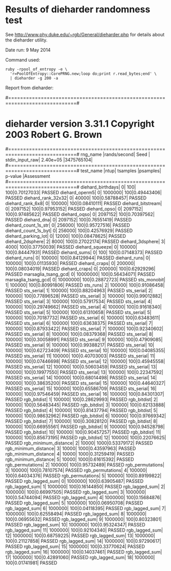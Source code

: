 # Results of dieharder randomness test

See http://www.phy.duke.edu/~rgb/General/dieharder.php for details about
the dieharder utility.

Date run: 9 May 2014

Command used:

    ruby -rpool_of_entropy -e \
      'r=PoolOfEntropy::CorePRNG.new;loop do;print r.read_bytes;end' \
      | dieharder -g 200 -a

Report from dieharder:

#=============================================================================#
#            dieharder version 3.31.1 Copyright 2003 Robert G. Brown          #
#=============================================================================#
   rng_name    |rands/second|   Seed   |
stdin_input_raw|  2.40e+05  |3475765104|
#=============================================================================#
        test_name   |ntup| tsamples |psamples|  p-value |Assessment
#=============================================================================#
   diehard_birthdays|   0|       100|     100|0.70127033|  PASSED
      diehard_operm5|   0|   1000000|     100|0.49443406|  PASSED
  diehard_rank_32x32|   0|     40000|     100|0.58788457|  PASSED
    diehard_rank_6x8|   0|    100000|     100|0.08410111|  PASSED
   diehard_bitstream|   0|   2097152|     100|0.97953152|  PASSED
        diehard_opso|   0|   2097152|     100|0.97485622|  PASSED
        diehard_oqso|   0|   2097152|     100|0.70397562|  PASSED
         diehard_dna|   0|   2097152|     100|0.76551419|  PASSED
diehard_count_1s_str|   0|    256000|     100|0.95727516|  PASSED
diehard_count_1s_byt|   0|    256000|     100|0.42576929|  PASSED
 diehard_parking_lot|   0|     12000|     100|0.08478625|  PASSED
    diehard_2dsphere|   2|      8000|     100|0.27022174|  PASSED
    diehard_3dsphere|   3|      4000|     100|0.37750039|  PASSED
     diehard_squeeze|   0|    100000|     100|0.84447931|  PASSED
        diehard_sums|   0|       100|     100|0.07148373|  PASSED
        diehard_runs|   0|    100000|     100|0.84129944|  PASSED
        diehard_runs|   0|    100000|     100|0.01135930|  PASSED
       diehard_craps|   0|    200000|     100|0.08034019|  PASSED
       diehard_craps|   0|    200000|     100|0.62929296|  PASSED
 marsaglia_tsang_gcd|   0|  10000000|     100|0.56434071|  PASSED
 marsaglia_tsang_gcd|   0|  10000000|     100|0.28872723|  PASSED
         sts_monobit|   1|    100000|     100|0.80991806|  PASSED
            sts_runs|   2|    100000|     100|0.91086458|  PASSED
          sts_serial|   1|    100000|     100|0.88204963|  PASSED
          sts_serial|   2|    100000|     100|0.77896528|  PASSED
          sts_serial|   3|    100000|     100|0.99012882|  PASSED
          sts_serial|   3|    100000|     100|0.57917534|  PASSED
          sts_serial|   4|    100000|     100|0.29749662|  PASSED
          sts_serial|   4|    100000|     100|0.91618340|  PASSED
          sts_serial|   5|    100000|     100|0.61310658|  PASSED
          sts_serial|   5|    100000|     100|0.70187732|  PASSED
          sts_serial|   6|    100000|     100|0.63483611|  PASSED
          sts_serial|   6|    100000|     100|0.63638375|  PASSED
          sts_serial|   7|    100000|     100|0.87933422|  PASSED
          sts_serial|   7|    100000|     100|0.92340602|  PASSED
          sts_serial|   8|    100000|     100|0.08379368|  PASSED
          sts_serial|   8|    100000|     100|0.30058991|  PASSED
          sts_serial|   9|    100000|     100|0.47909085|  PASSED
          sts_serial|   9|    100000|     100|0.99388217|  PASSED
          sts_serial|  10|    100000|     100|0.62723409|  PASSED
          sts_serial|  10|    100000|     100|0.04085355|  PASSED
          sts_serial|  11|    100000|     100|0.40703003|  PASSED
          sts_serial|  11|    100000|     100|0.07446698|  PASSED
          sts_serial|  12|    100000|     100|0.45945558|  PASSED
          sts_serial|  12|    100000|     100|0.50603459|  PASSED
          sts_serial|  13|    100000|     100|0.19977550|  PASSED
          sts_serial|  13|    100000|     100|0.22347592|  PASSED
          sts_serial|  14|    100000|     100|0.68014498|  PASSED
          sts_serial|  14|    100000|     100|0.38635200|  PASSED
          sts_serial|  15|    100000|     100|0.44640327|  PASSED
          sts_serial|  15|    100000|     100|0.65586709|  PASSED
          sts_serial|  16|    100000|     100|0.97546459|  PASSED
          sts_serial|  16|    100000|     100|0.84301307|  PASSED
         rgb_bitdist|   1|    100000|     100|0.28629993|  PASSED
         rgb_bitdist|   2|    100000|     100|0.56483445|  PASSED
         rgb_bitdist|   3|    100000|     100|0.62133888|  PASSED
         rgb_bitdist|   4|    100000|     100|0.81437794|  PASSED
         rgb_bitdist|   5|    100000|     100|0.98632962|  PASSED
         rgb_bitdist|   6|    100000|     100|0.97669342|  PASSED
         rgb_bitdist|   7|    100000|     100|0.30828120|  PASSED
         rgb_bitdist|   8|    100000|     100|0.66955561|  PASSED
         rgb_bitdist|   9|    100000|     100|0.94528798|  PASSED
         rgb_bitdist|  10|    100000|     100|0.90457257|  PASSED
         rgb_bitdist|  11|    100000|     100|0.85673195|  PASSED
         rgb_bitdist|  12|    100000|     100|0.22076625|  PASSED
rgb_minimum_distance|   2|     10000|    1000|0.53379172|  PASSED
rgb_minimum_distance|   3|     10000|    1000|0.43597963|  PASSED
rgb_minimum_distance|   4|     10000|    1000|0.31259419|  PASSED
rgb_minimum_distance|   5|     10000|    1000|0.61615392|  PASSED
    rgb_permutations|   2|    100000|     100|0.95732489|  PASSED
    rgb_permutations|   3|    100000|     100|0.78107574|  PASSED
    rgb_permutations|   4|    100000|     100|0.64034376|  PASSED
    rgb_permutations|   5|    100000|     100|0.89199822|  PASSED
      rgb_lagged_sum|   0|   1000000|     100|0.63905487|  PASSED
      rgb_lagged_sum|   1|   1000000|     100|0.16144850|  PASSED
      rgb_lagged_sum|   2|   1000000|     100|0.66997505|  PASSED
      rgb_lagged_sum|   3|   1000000|     100|0.54744094|  PASSED
      rgb_lagged_sum|   4|   1000000|     100|0.15684876|  PASSED
      rgb_lagged_sum|   5|   1000000|     100|0.06950708|  PASSED
      rgb_lagged_sum|   6|   1000000|     100|0.04118395|  PASSED
      rgb_lagged_sum|   7|   1000000|     100|0.62558494|  PASSED
      rgb_lagged_sum|   8|   1000000|     100|0.06955632|  PASSED
      rgb_lagged_sum|   9|   1000000|     100|0.80323801|  PASSED
      rgb_lagged_sum|  10|   1000000|     100|0.95324347|  PASSED
      rgb_lagged_sum|  11|   1000000|     100|0.92104340|  PASSED
      rgb_lagged_sum|  12|   1000000|     100|0.68759225|  PASSED
      rgb_lagged_sum|  13|   1000000|     100|0.21127858|  PASSED
      rgb_lagged_sum|  14|   1000000|     100|0.97290617|  PASSED
      rgb_lagged_sum|  15|   1000000|     100|0.33770624|  PASSED
      rgb_lagged_sum|  16|   1000000|     100|0.14037461|  PASSED
      rgb_lagged_sum|  17|   1000000|     100|0.42891060|  PASSED
      rgb_lagged_sum|  18|   1000000|     100|0.01741981|  PASSED